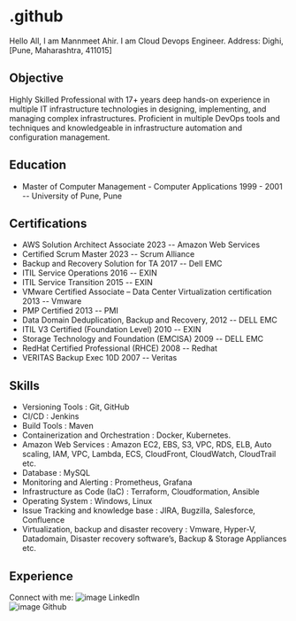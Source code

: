 # .github

Hello All, I am Mannmeet Ahir. I am Cloud Devops Engineer. 
Address: Dighi, [Pune, Maharashtra, 411015]

## Objective
Highly Skilled Professional with 17+ years deep hands-on experience in multiple IT infrastructure technologies in designing, implementing, and managing complex infrastructures. Proficient in multiple DevOps tools and techniques and knowledgeable in infrastructure automation and configuration management.

## Education
- Master of Computer Management - Computer Applications	1999 - 2001 -- University of Pune, Pune

## Certifications

- AWS Solution Architect Associate	2023 -- Amazon Web Services
- Certified Scrum Master	2023 -- Scrum Alliance
- Backup and Recovery Solution for TA	2017 -- Dell EMC
- ITIL Service Operations	2016 -- EXIN
- ITIL Service Transition	2015 -- EXIN
- VMware Certified Associate – Data Center Virtualization certification	2013 -- Vmware
- PMP Certified	2013 -- PMI
- Data Domain Deduplication, Backup and Recovery,	2012 -- DELL EMC
- ITIL V3 Certified (Foundation Level)	2010 -- EXIN
- Storage Technology and Foundation (EMCISA)	2009 -- DELL EMC
- RedHat Certified Professional (RHCE)	2008 -- Redhat
- VERITAS Backup Exec 10D	2007 -- Veritas

## Skills

- Versioning Tools                               : Git, GitHub
- CI/CD                                          : Jenkins
- Build Tools	                                   : Maven
- Containerization and Orchestration             : Docker, Kubernetes.
- Amazon Web Services	                           : Amazon EC2, EBS, S3, VPC, RDS, ELB, Auto scaling, IAM, VPC, Lambda, ECS, CloudFront, CloudWatch, CloudTrail etc.
- Database	                                     : MySQL
- Monitoring and Alerting                        : Prometheus, Grafana
- Infrastructure as Code (IaC)                   : Terraform, Cloudformation, Ansible
- Operating System	                             : Windows, Linux
- Issue Tracking and knowledge base	             : JIRA, Bugzilla, Salesforce, Confluence
- Virtualization, backup and disaster recovery   : Vmware, Hyper-V, Datadomain, Disaster recovery software’s, Backup & Storage Appliances etc.

## Experience


Connect with me:
![image](https://github.com/MannmeetOrg/.github/assets/174325221/6cb4e35c-7fc8-49e9-a5c9-0ffd83e4d68f)
LinkedIn  
![image](https://github.com/MannmeetOrg/.github/assets/174325221/bd56fe9e-129d-46f6-9c7a-e6f0eebfff17)
Github



